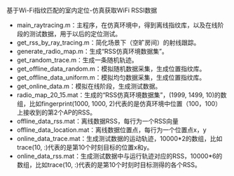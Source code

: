 基于Wi-Fi指纹匹配的室内定位-仿真获取WiFi RSSI数据

+ main_raytracing.m：主程序，在仿真环境中，得到离线指纹库，以及在线阶段的测试数据，用于以后的定位测试。
+ get_rss_by_ray_tracing.m：简化场景下（空旷房间）的射线跟踪。
+ generate_radio_map.m：生成“RSS仿真环境数据集”。
+ get_random_trace.m：生成一条随机轨迹。
+ get_offline_data_random.m：模拟随机数据采集，生成位置指纹库。
+ get_offline_data_uniform.m：模拟均匀数据采集，生成位置指纹库。
+ get_online_data.m：模拟在线阶段，生成测试数据。
+ radio_map_20_15.mat：生成的“RSS仿真环境数据集”，(1999, 1499, 10)的数组，比如fingerprint(1000, 1000, 2)代表的是仿真环境中位置（100，100）上接收到的第2个AP的RSS。
+ offline_data_rss.mat：离线数据RSS，每行为一个RSS向量
+ offline_data_location.mat：离线数据位置点，每行为一个位置点x，y
+ online_data_trace.mat：生成测试数据的运动轨迹，10000*2的数组，比如trace(10, :)代表的是第10个时刻目标的位置x和y。
+ online_data_rss.mat：生成测试数据中与运行轨迹对应的RSS，10000*6的数组，比如trace(10, :)代表的是第10个时刻时目标测得的各个RSS。